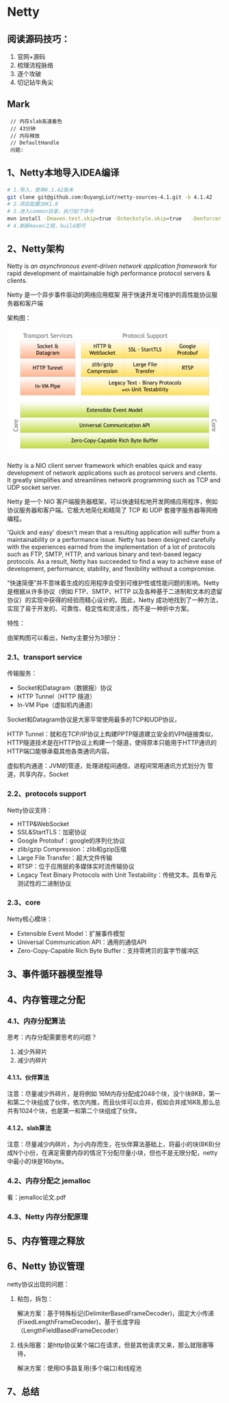 # Netty 

## 阅读源码技巧：

1. 官网+源码
2. 梳理流程脉络
3. 逐个攻破
4. 切记钻牛角尖

## Mark
```text
 // 内存slab高速着色
 // 43分钟
 // 内存释放
 // DefaultHandle
 问题: 
```
## 1、Netty本地导入IDEA编译

```sh
# 1.导入，使用4.1.42版本
git clone git@github.com:OuyangLiuY/netty-sources-4.1.git -b 4.1.42
# 2.项目配置JDK1.8
# 3.进入common目录，执行如下命令
mvn install -Dmaven.test.skip=true -Dcheckstyle.skip=true   -Denforcer.skip=true
# 4.刷新maven工程，build即可
```

## 2、Netty架构

Netty is *an asynchronous event-driven network application framework*
for rapid development of maintainable high performance protocol servers & clients.

Netty 是一个异步事件驱动的网络应用框架 用于快速开发可维护的高性能协议服务器和客户端

架构图：

![](.\images\netty-arch.png)

Netty is a NIO client server framework which enables quick and easy development of network applications such as protocol servers and clients. It greatly simplifies and streamlines network programming such as TCP and UDP socket server.

Netty 是一个 NIO 客户端服务器框架，可以快速轻松地开发网络应用程序，例如协议服务器和客户端。它极大地简化和精简了 TCP 和 UDP 套接字服务器等网络编程。

'Quick and easy' doesn't mean that a resulting application will suffer from a maintainability or a performance issue. Netty has been designed carefully with the experiences earned from the implementation of a lot of protocols such as FTP, SMTP, HTTP, and various binary and text-based legacy protocols. As a result, Netty has succeeded to find a way to achieve ease of development, performance, stability, and flexibility without a compromise.

“快速简便”并不意味着生成的应用程序会受到可维护性或性能问题的影响。Netty 是根据从许多协议（例如 FTP、SMTP、HTTP 以及各种基于二进制和文本的遗留协议）的实现中获得的经验而精心设计的。因此，Netty 成功地找到了一种方法，实现了易于开发的、可靠性、稳定性和灵活性，而不是一种折中方案。

特性：

由架构图可以看出，Netty主要分为3部分：

### 2.1、transport service

传输服务：

- Socket和Datagram（数据报）协议
- HTTP Tunnel（HTTP 隧道）
- In-VM Pipe（虚拟机内通道）

Socket和Datagram协议是大家平常使用最多的TCP和UDP协议，

HTTP Tunnel：就和在TCP/IP协议上构建PPTP隧道建立安全的VPN链接类似，HTTP隧道技术是在HTTP协议上构建一个隧道，使得原本只能用于HTTP通讯的HTTP端口能够承载其他各类通讯内容。

虚拟机内通道：JVM的管道，处理进程间通信，进程间常用通讯方式划分为 管道，共享内存，Socket

### 2.2、protocols support

Netty协议支持：

- HTTP&WebSocket
- SSL&StartTLS：加密协议
- Google Protobuf：google的序列化协议
- zlib/gzip Compression：zlib和gzip压缩
- Large File Transfer：超大文件传输
- RTSP：位于应用层的多媒体实时流传输协议
- Legacy Text Binary Protocols with Unit Testability：传统文本。具有单元测试性的二进制协议

### 2.3、core

Netty核心模块：

- Extensible Event Model：扩展事件模型
- Universal Communication API：通用的通信API
- Zero-Copy-Capable Rich Byte Buffer：支持零拷贝的富字节缓冲区

## 3、事件循环器模型推导

## 4、内存管理之分配

### 4.1、内存分配算法

思考：内存分配需要思考的问题？

1. 减少外碎片
2. 减少内碎片

#### 4.1.1、伙伴算法

注意：尽量减少外碎片，是将例如 16M内存分配成2048个块，没个块8KB，第一和第二个块组成了伙伴，依次内推，而且伙伴可以合并，假如合并成16KB,那么总共有1024个块，也是第一和第二个块组成了伙伴。

#### 4.1.2、slab算法

注意：尽量减少内碎片，为小内存而生，在伙伴算法基础上，将最小的块(8KB)分成N个小份，在满足需要内存的情况下分配尽量小块，但也不是无限分配，netty中最小的块是16byte。

### 4.2、内存分配之 jemalloc

看：jemalloc论文.pdf

### 4.3、Netty 内存分配原理



## 5、内存管理之释放



## 6、Netty 协议管理

netty协议出现的问题：

1. 粘包，拆包：

   解决方案：基于特殊标记(DelimiterBasedFrameDecoder)，固定大小传递(FixedLengthFrameDecoder)，基于长度字段（LengthFieldBasedFrameDecoder）

2. 线头阻塞：是http协议某个端口在请求，但是其他请求又来，那么就阻塞等待，

   解决方案：使用IO多路复用(多个端口)和线程池

## 7、总结

